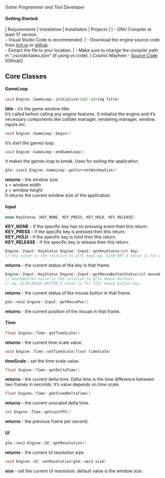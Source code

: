 *Game Programmer and Tool Developer*

#### Getting Started:

| Requirements | Installation | Installation | Projects |
| - GNU Compiler at least 17 version.<br> - Visual Studio Code is recommended. | - Download the engine source code from [itch.io](https://abhijit-biswas.itch.io/hazard-game-engine) or [github](https://github.com/gamdevAbhi/Hazard-Game-Engine.git).<br> - Extract the file to your location. | - Make sure to change the compiler path in “.vscode/tasks.json“ (if using vs code). | Cosmic Mayhem - [Source Code](https://github.com/gamdevAbhi/Cosmic-Mayhem) (Github)|

## Core Classes

#### GameLoop

```cpp
void Engine::GameLoop::initialize(std::string title)
```
**title** - it’s the game window title.  
It’s called before calling any engine features. It initialize the engine and it’s necessary components like collider manager, rendering manager, window, inputs etc.

```cpp
void Engine::GameLoop::begin()
```
It’s start the games loop.

```cpp
void Engine::GameLoop::endGameLoop()
```
It makes the games loop to break. Uses for exiting the application.

```cpp
glm::ivec2 Engine::GameLoop::getCurrentWindowSize()
```
**returns** - the window size.  
x = window width  
y = window height  
It returns the current window size of the application.  

#### Input

```cpp
enum KeyStatus {KEY_NONE, KEY_PRESS, KEY_HOLD, KEY_RELEASE}
```
**KEY_NONE** - if the specific key has no pressing event then this return.  
**KEY_PRESS** - if the specific key is pressed then this return.  
**KEY_HOLD** - if the specific key is hold then this return.  
**KEY_RELEASE** - if the specific key is release then this return.  

```cpp
Engine::Input::KeyStatus Engine::Input::getKeyStatus(int key)
// key value is the relative to glfw keys eg. GLFW_KEY_A value is for A key.
```
**returns** - the current status of the key in that frame.

```cpp
Engine::Input::KeyStatus Engine::Input::getMouseButtonStatus(int mouseButton)
// mouseButton value is the relative to glfw mouse buttons.
// eg. GLFW_MOUSE_BUTTON_0 value is for left mouse button key.
```
**returns** - the current status of the mouse button in that frame.

```cpp
glm::vec2 Engine::Input::getMousePos()
```
**returns** - the current position of the mouse in that frame.

#### Time

```cpp
float Engine::Time::getTimeScale()
```
**returns** - the current time scale value.

```cpp
void Engine::Time::setTimeScale(float timeScale)
```
**timeScale** - set the time scale value.

```cpp
float Engine::Time::getDeltaTime()
```
**returns** - the current delta time. Delta time is the time difference between two frames in seconds. It’s value depends on time scale.

```cpp
float Engine::Time::getFixedDeltaTime()
```
**returns** - the current unscaled delta time.

```cpp
int Engine::Time::getLastFPS()
```
**returns** - the previous frame per second.

#### UI

```cpp
glm::vec2 Engine::UI::getResolution()
```
**returns** - the current UI resolution size.

```cpp
void Engine::UI::setResolution(glm::vec2 size)
```
**size** - set the current UI resolution. default value is the window size.
